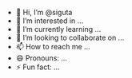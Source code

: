 - 👋 Hi, I’m @siguta
- 👀 I’m interested in ...
- 🌱 I’m currently learning ...
- 💞️ I’m looking to collaborate on ...
- 📫 How to reach me ...
- 😄 Pronouns: ...
- ⚡ Fun fact: ...

<!---
siguta/siguta is a ✨ special ✨ repository because its `README.md` (this file) appears on your GitHub profile.
You can click the Preview link to take a look at your changes.
--->
